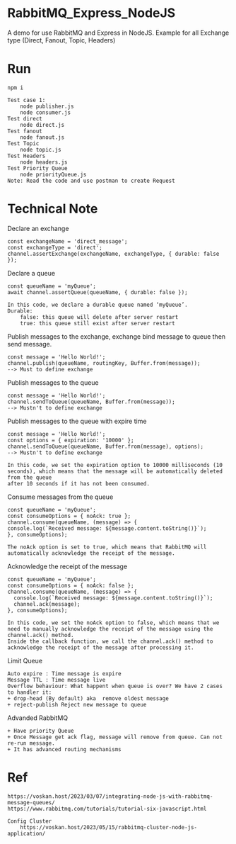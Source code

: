 # RabbitMQ_Express_NodeJS
A demo for use RabbitMQ and Express in NodeJS. Example for all Exchange type (Direct, Fanout, Topic, Headers)

# Run
    npm i

    Test case 1:
        node publisher.js
        node consumer.js
    Test direct
        node direct.js
    Test fanout
        node fanout.js
    Test Topic
        node topic.js
    Test Headers
        node headers.js
    Test Priority Queue
        node priorityQueue.js
    Note: Read the code and use postman to create Request

# Technical Note

Declare an exchange
````
const exchangeName = 'direct_message';
const exchangeType = 'direct';
channel.assertExchange(exchangeName, exchangeType, { durable: false });
````

Declare a queue
````
const queueName = 'myQueue';
await channel.assertQueue(queueName, { durable: false });

In this code, we declare a durable queue named ‘myQueue’.
Durable:
    false: this queue will delete after server restart
    true: this queue still exist after server restart
````

Publish messages to the exchange, exchange bind message to queue then send message.
````
const message = 'Hello World!';
channel.publish(queueName, routingKey, Buffer.from(message));
--> Must to define exchange
````

Publish messages to the queue
````
const message = 'Hello World!';
channel.sendToQueue(queueName, Buffer.from(message));
--> Mustn't to define exchange
````

Publish messages to the queue with expire time
````
const message = 'Hello World!';
const options = { expiration: '10000' };
channel.sendToQueue(queueName, Buffer.from(message), options);
--> Mustn't to define exchange

In this code, we set the expiration option to 10000 milliseconds (10 seconds), which means that the message will be automatically deleted from the queue 
after 10 seconds if it has not been consumed.
````

Consume messages from the queue
````
const queueName = 'myQueue';
const consumeOptions = { noAck: true };
channel.consume(queueName, (message) => {
console.log(`Received message: ${message.content.toString()}`);
}, consumeOptions);

The noAck option is set to true, which means that RabbitMQ will automatically acknowledge the receipt of the message.
````

Acknowledge the receipt of the message
````
const queueName = 'myQueue';
const consumeOptions = { noAck: false };
channel.consume(queueName, (message) => {
  console.log(`Received message: ${message.content.toString()}`);
  channel.ack(message);
}, consumeOptions);

In this code, we set the noAck option to false, which means that we need to manually acknowledge the receipt of the message using the channel.ack() method. 
Inside the callback function, we call the channel.ack() method to acknowledge the receipt of the message after processing it.
````

Limit Queue
````
Auto expire : Time message is expire
Message TTL : Time message live
Overflow behaviour: What happent when queue is over? We have 2 cases to handler it:
+ drop-head (By default) aka  remove oldest message
+ reject-publish Reject new message to queue
````

Advanded RabbitMQ
````
+ Have priority Queue
+ Once Message get ack flag, message will remove from queue. Can not re-run message.
+ It has advanced routing mechanisms
````

# Ref
    https://voskan.host/2023/03/07/integrating-node-js-with-rabbitmq-message-queues/
    https://www.rabbitmq.com/tutorials/tutorial-six-javascript.html

    Config Cluster
        https://voskan.host/2023/05/15/rabbitmq-cluster-node-js-application/
         

